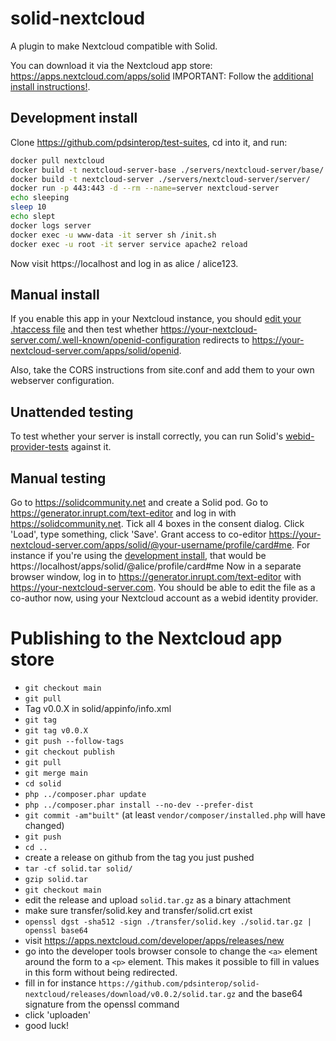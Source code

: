# solid-nextcloud
A plugin to make Nextcloud compatible with Solid.

You can download it via the Nextcloud app store: https://apps.nextcloud.com/apps/solid
IMPORTANT: Follow the [additional install instructions!](https://github.com/pdsinterop/solid-nextcloud/blob/main/INSTALL.md).

## Development install
Clone https://github.com/pdsinterop/test-suites, cd into it, and run:
```sh
docker pull nextcloud
docker build -t nextcloud-server-base ./servers/nextcloud-server/base/
docker build -t nextcloud-server ./servers/nextcloud-server/server/
docker run -p 443:443 -d --rm --name=server nextcloud-server
echo sleeping
sleep 10
echo slept
docker logs server
docker exec -u www-data -it server sh /init.sh
docker exec -u root -it server service apache2 reload
```
Now visit https://localhost and log in as alice / alice123.

## Manual install
If you enable this app in your Nextcloud instance, you should
[edit your .htaccess file](https://github.com/solid/test-suite/blob/665824af763ddd5dd7242cbc8b18faad4ac304e3/servers/nextcloud-server/init.sh#L5)
and then test whether https://your-nextcloud-server.com/.well-known/openid-configuration redirects to https://your-nextcloud-server.com/apps/solid/openid.

Also, take the CORS instructions from site.conf and add them to your own webserver configuration.

## Unattended testing
To test whether your server is install correctly, you can run Solid's [webid-provider-tests](https://github.com/solid/webid-provider-tests#against-production) against it.

## Manual testing
Go to https://solidcommunity.net and create a Solid pod.
Go to https://generator.inrupt.com/text-editor and log in with https://solidcommunity.net. Tick all 4 boxes in the consent dialog.
Click 'Load', type something, click 'Save'.
Grant access to co-editor https://your-nextcloud-server.com/apps/solid/@your-username/profile/card#me.
For instance if you're using the [development install](#development-install), that would be https://localhost/apps/solid/@alice/profile/card#me
Now in a separate browser window, log in to  https://generator.inrupt.com/text-editor with https://your-nextcloud-server.com.
You should be able to edit the file as a co-author now, using your Nextcloud account as a webid identity provider.

# Publishing to the Nextcloud app store

* `git checkout main`
* `git pull`
* Tag v0.0.X in solid/appinfo/info.xml
* `git tag`
* `git tag v0.0.X`
* `git push --follow-tags`
* `git checkout publish`
* `git pull`
* `git merge main`
* `cd solid`
* `php ../composer.phar update`
* `php ../composer.phar install --no-dev --prefer-dist`
* `git commit -am"built"` (at least `vendor/composer/installed.php` will have changed)
* `git push`
* `cd ..`
* create a release on github from the tag you just pushed
* `tar -cf solid.tar solid/`
* `gzip solid.tar`
* `git checkout main`
* edit the release and upload `solid.tar.gz` as a binary attachment
* make sure transfer/solid.key and transfer/solid.crt exist
* `openssl dgst -sha512 -sign ./transfer/solid.key ./solid.tar.gz | openssl base64`
* visit https://apps.nextcloud.com/developer/apps/releases/new
* go into the developer tools browser console to change the `<a>` element around the form to a `<p>` element. This makes it possible to fill in values in this form without being redirected.
* fill in for instance `https://github.com/pdsinterop/solid-nextcloud/releases/download/v0.0.2/solid.tar.gz` and the base64 signature from the openssl command
* click 'uploaden'
* good luck!
